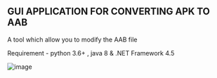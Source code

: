 ## GUI APPLICATION FOR CONVERTING APK TO AAB 

A tool which allow you to modify the AAB file 

Requirement - python 3.6+ , java 8 & .NET Framework 4.5

![image](https://user-images.githubusercontent.com/89777396/140510602-89dc98ee-178a-468d-b524-7807bc55619d.png)
